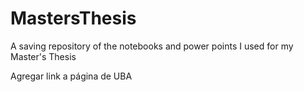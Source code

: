 # MastersThesis
A saving repository of the notebooks and power points I used for my Master's Thesis

Agregar link a página de UBA
